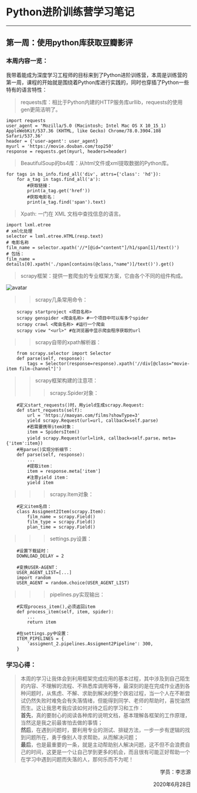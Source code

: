 # Python进阶训练营学习笔记
---
## 第一周：使用python库获取豆瓣影评
### **本周内容一览：**
我带着能成为深度学习工程师的目标来到了Python进阶训练营，本周是训练营的第一周，课程的开始就是围绕着Python库进行实践的，同时也穿插了Python一些特有的语言特性：
>requests库：相比于Python内建的HTTP服务库urllib，requests的使用gen更简洁明了。

    import requests
    user_agent = 'Mozilla/5.0 (Macintosh; Intel Mac OS X 10_15_1) AppleWebKit/537.36 (KHTML, like Gecko) Chrome/78.0.3904.108 Safari/537.36'
    header = {'user-agent': user_agent}
    myurl = 'https://movie.douban.com/top250'
    response = requests.get(myurl, headers=header)

>BeautifulSoup的bs4库：从html文件或xml提取数据的Python库。

    for tags in bs_info.find_all('div', attrs={'class': 'hd'}):
        for a_tag in tags.find_all('a'):
            #获取链接：
            print(a_tag.get('href'))
            #获取电影名：
            print(a_tag.find('span').text)

>Xpath: 一门在 XML 文档中查找信息的语言。

    import lxml.etree
    # xml化处理
    selector = lxml.etree.HTML(resp.text)
    # 电影名称
    film_name = selector.xpath('//*[@id="content"]/h1/span[1]/text()')
    # 包括：
    film_name = details[0].xpath('./span[contains(@class,"name")]/text()').get()


>scrapy框架：提供一套爬虫的专业框架方案，它由各个不同的组件构成。

![avatar](https://docs.scrapy.org/en/latest/_images/scrapy_architecture_02.png)

>>scrapy几条常用命令：

        scrapy startproject <项目名称>
        scrapy genspider <爬虫名称> #一个项目中可以有多个spider
        scrapy crawl <爬虫名称> #运行一个爬虫
        scrapy view "<url>" #在浏览器中显示爬虫程序获取的url

>>scrapy自带的xpath解析器：

        from scrapy.selector import Selector
        def parse(self, response):
            tags = Selector(response=response).xpath('//div[@class="movie-item film-channel"]')

>>scrapy框架构建的注意项：
>>>scrapy.Spider对象：

        #定义start_requests()时，用yield生成scrapy.Request:
        def start_requests(self):
            url = 'https://maoyan.com/films?showType=3'
            yield scrapy.Request(url=url, callback=self.parse)
            #若需要携带item对象：
            item = SpidersItem()
            yield scrapy.Request(url=link, callback=self.parse，meta={'item':item})
        #用parse()实现分析细节：
        def parse(self, response):
            ...
            #提取item：
            item = response.meta['item']
            #注意yield item：
            yield item
>>>scrapy.Item对象：

        #定义item名目：
        class Assigment2Item(scrapy.Item):
            film_name = scrapy.Field()
            film_type = scrapy.Field()
            plan_time = scrapy.Field()
>>>settings.py设置：

        #设置下载延时：
        DOWNLOAD_DELAY = 2

        #变换USER-AGENT：
        USER_AGENT_LIST=[...]
        import random
        USER_AGENT = random.choice(USER_AGENT_LIST)
>>>pipelines.py实现输出：

        #实现process_item(),必须返回item
        def process_item(self, item, spider):
            ...
            return item
        
        #在settings.py中设置：
        ITEM_PIPELINES = {
            'assigment_2.pipelines.Assigment2Pipeline': 300,
        }


### **学习心得：**
>本周的学习让我体会到利用框架完成应用的基本过程，其中涉及到自己陌生的内容、不理解的流程、不熟悉库调用等等，最深刻的是在完成作业遇到各种问题时，从焦虑、不解、求助到解决的整个跌宕过程，当一个人在不断尝试仍然失败时难免会有失落情绪，但能得到同学、老师的帮助时，喜悦油然而生。这让我思考我应该如何对待之后的学习和工作：  
>**首先**，真的要耐心的阅读各种库的说明文档，基本理解各框架的工作原理，当然这是我之前最害怕去做的事情；  
>**然后**，在遇到问题时，要利用专业的测试、排疑方法，一步一步有逻辑的找到问题所在，勇于像别人寻求帮助，从而解决问题；  
>**最后**，也是最重要的一条，就是主动帮助别人解决问题，这不但不会浪费自己的时间，这更是一个让自己学到更多的机会，而且很有可能正好帮助一个在学习中遇到问题而失落的人，那何乐而不为呢！

<p align="right">学员：李志源</p>
<p align="right">2020年6月28日</p>
